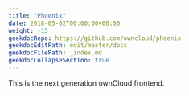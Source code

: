 ```yaml
---
title: "Phoenix"
date: 2018-05-02T00:00:00+00:00
weight: -15
geekdocRepo: https://github.com/owncloud/phoenix
geekdocEditPath: edit/master/docs
geekdocFilePath: _index.md
geekdocCollapseSection: true
---
```


This is the next generation ownCloud frontend.
